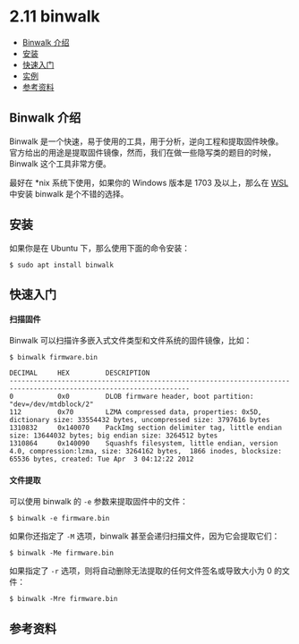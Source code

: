 # 2.11 binwalk

- [Binwalk 介绍](#binwalk-介绍)
- [安装](#安装)
- [快速入门](#快速入门)
- [实例](#实例)
- [参考资料](#参考资料)


## Binwalk 介绍
Binwalk 是一个快速，易于使用的工具，用于分析，逆向工程和提取固件映像。 官方给出的用途是提取固件镜像，然而，我们在做一些隐写类的题目的时候，Binwalk 这个工具非常方便。

最好在 *nix 系统下使用，如果你的 Windows 版本是 1703 及以上，那么在 [WSL](https://en.wikipedia.org/wiki/Windows_Subsystem_for_Linux) 中安装 binwalk 是个不错的选择。


## 安装
如果你是在 Ubuntu 下，那么使用下面的命令安装：
```shell
$ sudo apt install binwalk
```


## 快速入门
#### 扫描固件
Binwalk 可以扫描许多嵌入式文件类型和文件系统的固件镜像，比如：
```shell
$ binwalk firmware.bin

DECIMAL   	HEX       	DESCRIPTION
-------------------------------------------------------------------------------------------------------------------
0         	0x0       	DLOB firmware header, boot partition: "dev=/dev/mtdblock/2"
112       	0x70      	LZMA compressed data, properties: 0x5D, dictionary size: 33554432 bytes, uncompressed size: 3797616 bytes
1310832   	0x140070  	PackImg section delimiter tag, little endian size: 13644032 bytes; big endian size: 3264512 bytes
1310864   	0x140090  	Squashfs filesystem, little endian, version 4.0, compression:lzma, size: 3264162 bytes,  1866 inodes, blocksize: 65536 bytes, created: Tue Apr  3 04:12:22 2012
```

#### 文件提取
可以使用 binwalk 的 `-e` 参数来提取固件中的文件：
```shell
$ binwalk -e firmware.bin
```

如果你还指定了 `-M` 选项，binwalk 甚至会递归扫描文件，因为它会提取它们：
```shell
$ binwalk -Me firmware.bin
```

如果指定了 `-r` 选项，则将自动删除无法提取的任何文件签名或导致大小为 0 的文件：
```shell
$ binwalk -Mre firmware.bin
```


## 参考资料
